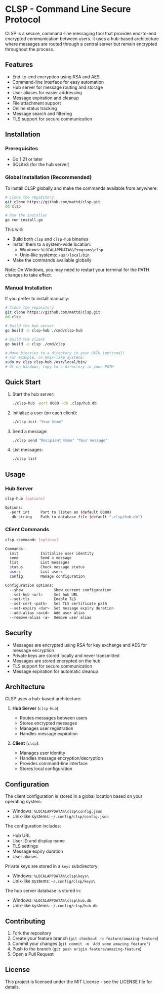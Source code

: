 # CLSP - Command Line Secure Protocol

CLSP is a secure, command-line messaging tool that provides end-to-end encrypted communication between users. It uses a hub-based architecture where messages are routed through a central server but remain encrypted throughout the process.

## Features

- End-to-end encryption using RSA and AES
- Command-line interface for easy automation
- Hub server for message routing and storage
- User aliases for easier addressing
- Message expiration and cleanup
- File attachment support
- Online status tracking
- Message search and filtering
- TLS support for secure communication

## Installation

### Prerequisites

- Go 1.21 or later
- SQLite3 (for the hub server)

### Global Installation (Recommended)

To install CLSP globally and make the commands available from anywhere:

```bash
# Clone the repository
git clone https://github.com/mattd/clsp.git
cd clsp

# Run the installer
go run install.go
```

This will:
- Build both `clsp` and `clsp-hub` binaries
- Install them to a system-wide location:
  - Windows: `%LOCALAPPDATA%\Programs\clsp`
  - Unix-like systems: `/usr/local/bin`
- Make the commands available globally

Note: On Windows, you may need to restart your terminal for the PATH changes to take effect.

### Manual Installation

If you prefer to install manually:

```bash
# Clone the repository
git clone https://github.com/mattd/clsp.git
cd clsp

# Build the hub server
go build -o clsp-hub ./cmd/clsp-hub

# Build the client
go build -o clsp ./cmd/clsp

# Move binaries to a directory in your PATH (optional)
# For example, on Unix-like systems:
sudo mv clsp clsp-hub /usr/local/bin/
# Or on Windows, copy to a directory in your PATH
```

## Quick Start

1. Start the hub server:
   ```bash
   ./clsp-hub -port 8080 -db .clsp/hub.db
   ```

2. Initialize a user (on each client):
   ```bash
   ./clsp init "Your Name"
   ```

3. Send a message:
   ```bash
   ./clsp send "Recipient Name" "Your message"
   ```

4. List messages:
   ```bash
   ./clsp list
   ```

## Usage

### Hub Server

```bash
clsp-hub [options]

Options:
  -port int     Port to listen on (default 8080)
  -db string    Path to database file (default ".clsp/hub.db")
```

### Client Commands

```bash
clsp <command> [options]

Commands:
  init          Initialize user identity
  send          Send a message
  list          List messages
  status        Check message status
  users         List users
  config        Manage configuration

Configuration options:
  --show              Show current configuration
  --set-hub <url>     Set hub URL
  --set-tls           Enable TLS
  --set-cert <path>   Set TLS certificate path
  --set-expiry <dur>  Set message expiry duration
  --add-alias <a=id>  Add user alias
  --remove-alias <a>  Remove user alias
```

## Security

- Messages are encrypted using RSA for key exchange and AES for message encryption
- Private keys are stored locally and never transmitted
- Messages are stored encrypted on the hub
- TLS support for secure communication
- Message expiration for automatic cleanup

## Architecture

CLSP uses a hub-based architecture:

1. **Hub Server** (`clsp-hub`):
   - Routes messages between users
   - Stores encrypted messages
   - Manages user registration
   - Handles message expiration

2. **Client** (`clsp`):
   - Manages user identity
   - Handles message encryption/decryption
   - Provides command-line interface
   - Stores local configuration

## Configuration

The client configuration is stored in a global location based on your operating system:

- Windows: `%LOCALAPPDATA%\clsp\config.json`
- Unix-like systems: `~/.config/clsp/config.json`

The configuration includes:
- Hub URL
- User ID and display name
- TLS settings
- Message expiry duration
- User aliases

Private keys are stored in a `keys` subdirectory:
- Windows: `%LOCALAPPDATA%\clsp\keys\`
- Unix-like systems: `~/.config/clsp/keys\`

The hub server database is stored in:
- Windows: `%LOCALAPPDATA%\clsp\hub.db`
- Unix-like systems: `~/.config/clsp/hub.db`

## Contributing

1. Fork the repository
2. Create your feature branch (`git checkout -b feature/amazing-feature`)
3. Commit your changes (`git commit -m 'Add some amazing feature'`)
4. Push to the branch (`git push origin feature/amazing-feature`)
5. Open a Pull Request

## License

This project is licensed under the MIT License - see the LICENSE file for details. 
